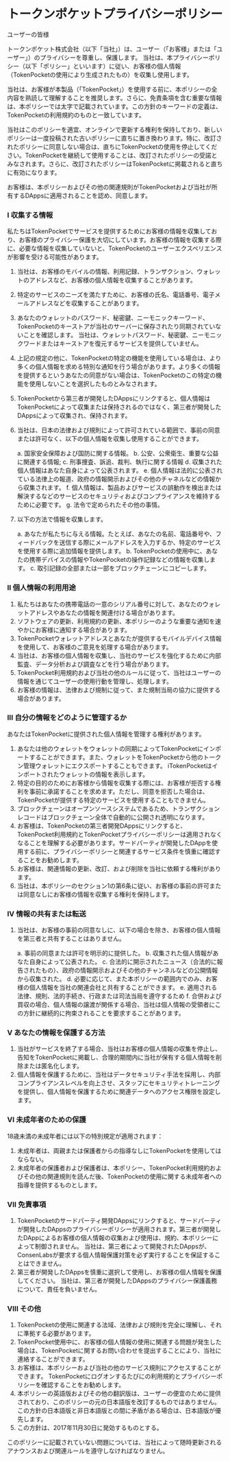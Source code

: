 # トークンポケットプライバシーポリシー

ユーザーの皆様

トークンポケット株式会社（以下「当社」）は、ユーザー（「お客様」または「ユーザー」）のプライバシーを尊重し、保護します。 当社は、本プライバシーポリシー（以下「ポリシー」といいます）に従い、お客様の個人情報（TokenPocketの使用により生成されたもの）を収集し使用します。

当社は、お客様が本製品（「TokenPocket」）を使用する前に、本ポリシーの全内容を熟読して理解することを推奨します。さらに、免責条項を含む重要な情報は、本ポリシーでは太字で記載されています。この方針のキーワードの定義は、TokenPocketの利用規約のものと一致しています。

当社はこのポリシーを適宜、オンラインで更新する権利を保持しており、新しいポリシーは一度投稿された古いポリシーに直ちに置き換わります。特に、改訂されたポリシーに同意しない場合は、直ちにTokenPocketの使用を停止してください。TokenPocketを継続して使用することは、改訂されたポリシーの受諾とみなされます。さらに、改訂されたポリシーはTokenPocketに掲載されると直ちに有効になります。

お客様は、本ポリシーおよびその他の関連規則がTokenPocketおよび当社が所有するDAppsに適用されることを認め、同意します。

### I 収集する情報

私たちはTokenPocketでサービスを提供するためにお客様の情報を収集しており、お客様のプライバシー保護を大切にしています。お客様の情報を収集する際に、必要な情報を収集していないと、TokenPocketのユーザーエクスペリエンスが影響を受ける可能性があります。

1. 当社は、お客様のモバイルの情報、利用記録、トランザクション、ウォレットのアドレスなど、お客様の個人情報を収集することがあります。

2. 特定のサービスのニーズを満たすために、お客様の氏名、電話番号、電子メールアドレスなどを収集することがあります。

3. あなたのウォレットのパスワード、秘密鍵、ニーモニックキーワード、TokenPocketのキーストアが当社のサーバーに保存されたり同期されていないことを確認します。 当社は、ウォレットパスワード、秘密鍵、ニーモニックワードまたはキーストアを復元するサービスを提供していません。

4. 上記の規定の他に、TokenPocketの特定の機能を使用している場合は、より多くの個人情報を求める特別な通知を行う場合があります。より多くの情報を提供するというあなたの同意がない場合は、TokenPocketのこの特定の機能を使用しないことを選択したものとみなされます。

5. TokenPocketから第三者が開発したDAppsにリンクすると、個人情報はTokenPocketによって収集または保持されるのではなく、第三者が開発したDAppsによって収集され、保持されます。

6. 当社は、日本の法律および規則によって許可されている範囲で、事前の同意または許可なく、以下の個人情報を収集し使用することができます。

   a. 国家安全保障および国防に関する情報。
   b. 公安、公衆衛生、重要な公益に関連する情報;
   c. 刑事捜査、訴追、裁判、執行に関する情報
   d. 収集された個人情報はあなた自身によって公表されます。
   e. 個人情報は法的に公表されている法律上の報道、政府の情報開示およびその他のチャネルなどの情報から収集されます。
   f. 個人情報は、製品およびサービスの誤動作を検出または解決するなどのサービスのセキュリティおよびコンプライアンスを維持するために必要です。
   g. 法令で定められたその他の事情。

7. 以下の方法で情報を収集します。

   a. あなたが私たちに与える情報。たとえば、あなたの名前、電話番号や、フィードバックを送信する際にメールアドレスを入力するか、特定のサービスを使用する際に追加情報を提供します。
   b. TokenPocketの使用中に、あなたの携帯デバイスの情報やTokenPocketの操作記録などの情報を収集します。
   c. 取引記録の全部または一部をブロックチェーンにコピーします。

### II 個人情報の利用用途

1. 私たちはあなたの携帯電話の一意のシリアル番号に対して、あなたのウォレットアドレスやあなたの情報を関連付ける場合があります。
2. ソフトウェアの更新、利用規約の更新、本ポリシーのような重要な通知を速やかにお客様に通知する場合があります。
3. TokenPocketウォレットアドレスとあなたが提供するモバイルデバイス情報を使用して、お客様のご意見を処理する場合があります。
4. 当社は、お客様の個人情報を収集し、当社のサービスを強化するために内部監査、データ分析および調査などを行う場合があります。
5. TokenPocket利用規約および当社の他のルールに従って、当社はユーザーの情報を通じてユーザーの使用行動を管理し、処理します。
6. お客様の情報は、法律および規制に従って、また規制当局の協力に提供する場合があります。

### III 自分の情報をどのように管理するか

あなたはTokenPocketに提供された個人情報を管理する権利があります。

1. あなたは他のウォレットをウォレットの同期によってTokenPocketにインポートすることができます。また、ウォレットをTokenPocketから他のトークン管理ウォレットにエクスポートすることもできます。 iTokenPocketはインポートされたウォレットの情報を表示します。
2.  特定の目的のためにお客様から情報を収集する際には、お客様が拒否する権利を事前に承諾することを求めます。ただし、同意を拒否した場合は、TokenPocketが提供する特定のサービスを使用することもできません。
3. ブロックチェーンはオープンソースシステムであるため、トランザクションレコードはブロックチェーン全体で自動的に公開され透明になります。
4. お客様は、TokenPocketの第三者開発DAppsにリンクすると、TokenPocket利用規約とTokenPocketプライバシーポリシーは適用されなくなることを理解する必要があります。サードパーティが開発したDAppを使用する前に、プライバシーポリシーと関連するサービス条件を慎重に確認することをお勧めします。
5. お客様は、関連情報の更新、改訂、および削除を当社に依頼する権利があります。
6. 当社は、本ポリシーのセクション1の第6条に従い、お客様の事前の許可または同意なしにお客様の情報を収集する権利を保持します。

### IV 情報の共有または転送

1. 当社は、お客様の事前の同意なしに、以下の場合を除き、お客様の個人情報を第三者と共有することはありません。

   a. 事前の同意または許可を明示的に提供した。
   b. 収集された個人情報があなた自身によって公表された。
   c. 合法的に開示されたニュース（合法的に報告されたもの）、政府の情報開示およびその他のチャンネルなどの公開情報から収集された。
   d. 必要に応じて、また本ポリシーの範囲内でのみ、お客様の個人情報を当社の関連会社と共有することができます。
   e. 適用される法律、規則、法的手続き、行政または司法当局を遵守するため
   f. 合併および買収の場合、個人情報の譲渡が関係する場合、当社は個人情報の受領者にこの方針に継続的に拘束されることを要求することがあります。

### V あなたの情報を保護する方法

1. 当社がサービスを終了する場合、当社はお客様の個人情報の収集を停止し、告知をTokenPocketに掲載し、合理的期間内に当社が保有する個人情報を削除または匿名化します。
2. 個人情報を保護するために、当社はデータセキュリティ手法を採用し、内部コンプライアンスレベルを向上させ、スタッフにセキュリティトレーニングを提供し、個人情報を保護するために関連データへのアクセス権限を設定します。

### VI 未成年者のための保護

18歳未満の未成年者には以下の特別規定が適用されます：

1. 未成年者は、両親または保護者からの指導なしにTokenPocketを使用してはならない。
2. 未成年者の保護者および保護者は、本ポリシー、TokenPocket利用規約およびその他の関連規則を読んだ後、TokenPocketの使用に関する未成年者への指導を提供するものとします。

### VII 免責事項

1. TokenPocketのサードパーティ開発DAppsにリンクすると、サードパーティが開発したDAppsのプライバシーポリシーが適用されます。第三者が開発したDAppによるお客様の個人情報の収集および使用は、規約、本ポリシーによって制御されません。 当社は、第三者によって開発されたDAppsが、ConsenLabsが要求する個人情報保護対策を必ず実行することを保証することはできません。
2. 第三者が開発したDAppsを慎重に選択して使用し、お客様の個人情報を保護してください。 当社は、第三者が開発したDAppsのプライバシー保護義務について、責任を負いません。

### VIII その他

1. TokenPocketの使用に関連する法域、法律および規則を完全に理解し、それに準拠する必要があります。
2. TokenPocket使用中に、お客様の個人情報の使用に関連する問題が発生した場合は、TokenPocketに関するお問い合わせを提出することにより、当社に連絡することができます。
3. お客様は、本ポリシーおよび当社の他のサービス規則にアクセスすることができます。 TokenPocketにログオンするたびにの利用規約とプライバシーポリシーを確認することをお勧めします。
4. 本ポリシーの英語版およびその他の翻訳版は、ユーザーの便宜のために提供されており、このポリシーの元の日本語版を改訂するものではありません。この方針の日本語版と非日本語版との間に矛盾がある場合は、日本語版が優先します。
5. この方針は、2017年11月30日に発効するものとする。

このポリシーに記載されていない問題については、当社によって随時更新されるアナウンスおよび関連ルールを遵守しなければなりません。